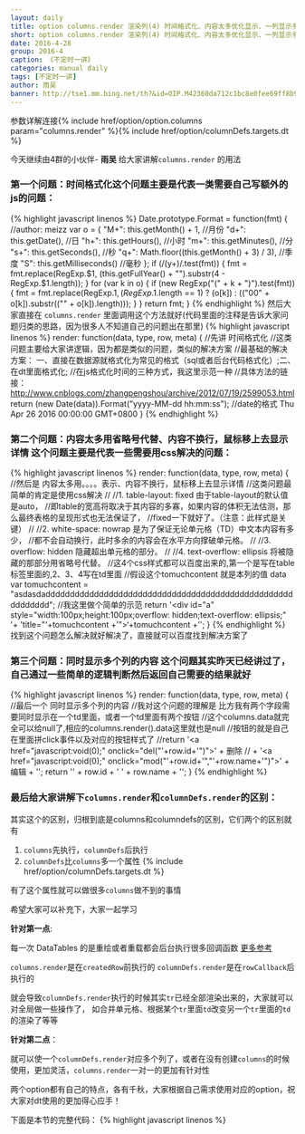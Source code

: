 ```yaml
---
layout: daily
title: option columns.render 渲染列(4) 时间格式化、内容太多优化显示、一列显示多列值 《不定时一讲》 DataTables中文网
short: option columns.render 渲染列(4) 时间格式化、内容太多优化显示、一列显示多列值
date: 2016-4-28
group: 2016-4
caption: 《不定时一讲》
categories: manual daily
tags: [不定时一讲]
author: 雨吴
banner: http://tse1.mm.bing.net/th?&id=OIP.M42360da712c1bc8e0fee69ff8b91c9e0o0&w=300&h=224&c=0&pid=1.9&rs=0&p=0
---
```

参数详解连接{% include href/option/option.columns param="columns.render" %}{% include href/option/columnDefs.targets.dt %}

今天继续由4群的小伙伴- **雨吴**  给大家讲解`columns.render` 的用法
<!--more-->

### 第一个问题：时间格式化这个问题主要是代表一类需要自己写额外的js的问题：
{% highlight javascript linenos %}
Date.prototype.Format = function(fmt) { //author: meizz
    var o = {
        "M+": this.getMonth() + 1,
        //月份
        "d+": this.getDate(),
        //日
        "h+": this.getHours(),
        //小时
        "m+": this.getMinutes(),
        //分
        "s+": this.getSeconds(),
        //秒
        "q+": Math.floor((this.getMonth() + 3) / 3),
        //季度
        "S": this.getMilliseconds() //毫秒
    };
    if (/(y+)/.test(fmt)) {
        fmt = fmt.replace(RegExp.$1, (this.getFullYear() + "").substr(4 - RegExp.$1.length));
    }
    for (var k in o) {
        if (new RegExp("(" + k + ")").test(fmt)) {
            fmt = fmt.replace(RegExp.$1, (RegExp.$1.length == 1) ? (o[k]) : (("00" + o[k]).substr(("" + o[k]).length)));
        }
    }
    return fmt;
}
{% endhighlight %}
然后大家直接在 `columns.render` 里面调用这个方法就好(代码里面的注释是告诉大家问题归类的思路，因为很多人不知道自己的问题出在那里)
{% highlight javascript linenos %}
render: function(data, type, row, meta) {
    //先讲 时间格式化
    //这类问题主要给大家讲逻辑，因为都是类似的问题，类似的解决方案
    //最基础的解决方案： 一、直接在数据源就格式化为常见的格式（sql或者后台代码格式化）;二、在dt里面格式化;
    //在js格式化时间的三种方式，我这里示范一种
    //具体方法的链接：http://www.cnblogs.com/zhangpengshou/archive/2012/07/19/2599053.html
    return (new Date(data)).Format("yyyy-MM-dd hh:mm:ss"); //date的格式 Thu Apr 26 2016 00:00:00 GMT+0800
}
{% endhighlight %}

### 第二个问题：内容太多用省略号代替、内容不换行，鼠标移上去显示详情 这个问题主要是代表一些需要用css解决的问题：
{% highlight javascript linenos %}
render: function(data, type, row, meta) {
    //然后是 内容太多用。。。。表示、内容不换行，鼠标移上去显示详情
    //这类问题最简单的肯定是使用css解决
    //    //1. table-layout: fixed 由于table-layout的默认值是auto，
    //即table的宽高将取决于其内容的多寡，如果内容的体积无法估测，那么最终表格的呈现形式也无法保证了，
    //fixed一下就好了。（注意：此样式是关键）
    //    //2. white-space: nowrap 是为了保证无论单元格（TD）中文本内容有多少，
    //都不会自动换行，此时多余的内容会在水平方向撑破单元格。
    //    //3. overflow: hidden 隐藏超出单元格的部分。
    //    //4. text-overflow: ellipsis 将被隐藏的那部分用省略号代替。
    //这4个css样式都可以百度出来的,第一个是写在table标签里面的,2、3、4写在td里面
    //假设这个tomuchcontent 就是本列的值 data
    var tomuchcontent = "asdasdaddddddddddddddddddddddddddddddddddddddddddddddddddddddddddd";
    //我这里做个简单的示范
    return '<div id="a" style="width:100px;height:100px;overflow: hidden;text-overflow: ellipsis;" '+
        'title="‘+tomuchcontent +’">‘+tomuchcontent +’</div>';
}
{% endhighlight %}
找到这个问题怎么解决就好解决了，直接就可以百度找到解决方案了

### 第三个问题：同时显示多个列的内容  这个问题其实昨天已经讲过了，自己通过一些简单的逻辑判断然后返回自己需要的结果就好
{% highlight javascript linenos %}
render: function(data, type, row, meta) {
    //最后一个 同时显示多个列的内容
    //我对这个问题的理解是 比方我有两个字段需要同时显示在一个td里面，或者一个td里面有两个按钮
    //这个columns.data就完全可以给null了,相应的columns.render().data这里就也是null
    //按钮的就是自己在里面拼click事件以及对应的按钮样式了
    //return '<a href="javascript:void(0);" onclick="del("'+row.id+'")">' + 删除
    //            + '</a><a href="javascript:void(0);" onclick="mod("'+row.id+'","'+row.name+'")">' + 编辑 + '</a>';
    return '<label>' + row.id + '</label>  <label>' + row.name + '</label>';
}
{% endhighlight %}

### 最后给大家讲解下`columns.render`和`columnDefs.render`的区别：

其实这个的区别，归根到底是columns和columndefs的区别，它们两个的区别就有

  1. `columns`先执行，`columnDefs`后执行
  2. `columnDefs`比`columns`多一个属性 {% include href/option/columnDefs.targets.dt %}

有了这个属性就可以做很多`columns`做不到的事情

希望大家可以补充下，大家一起学习

**针对第一点**:

每一次 DataTables 的是重绘或者重载都会后台执行很多回调函数  [更多参考](/reference/option/)

`columns.render`是在`createdRow`前执行的
`columnDefs.render`是在`rowCallback`后执行的

就会导致`columnDefs.render`执行的时候其实`tr`已经全部渲染出来的，大家就可以对全局做一些操作了，
如合并单元格、根据某个`tr`里面`td`改变另一个`tr`里面的`td`的渲染了等等

**针对第二点**：

就可以使一个`columnDefs.render`对应多个列了，或者在没有创建`columns`的时候使用，更加灵活，`columns.render`一对一的更加有针对性

两个option都有自己的特点，各有千秋，大家根据自己需求使用对应的option，祝大家对dt使用的更加得心应手！

下面是本节的完整代码：
{% highlight javascript linenos %}
<!DOCTYPE html>
<html xmlns="http://www.w3.org/1999/xhtml">
 <head>
  <meta http-equiv="Content-Type" content="text/html; charset=utf-8" />
  <title></title>
  <link href="DataTables/css/jquery.dataTables.min.css" rel="stylesheet" />
 </head>
 <body>
  <script src="DataTables/js/jquery.js"></script>
  <script src="DataTables/js/jquery.dataTables.min.js"></script>
  <table id="example">
  </table>
  <script>
        Date.prototype.Format = function (fmt) { //author: meizz
            var o = {
                "M+": this.getMonth() + 1, //月份
                "d+": this.getDate(), //日
                "h+": this.getHours(), //小时
                "m+": this.getMinutes(), //分
                "s+": this.getSeconds(), //秒
                "q+": Math.floor((this.getMonth() + 3) / 3), //季度
                "S": this.getMilliseconds() //毫秒
            };
           if (/(y+)/.test(fmt)) {
               fmt = fmt.replace(RegExp.$1, (this.getFullYear() + "").substr(4 - RegExp.$1.length));
           }
           for (var k in o) {
               if (new RegExp("(" + k + ")").test(fmt)) {
                   fmt = fmt.replace(RegExp.$1, (RegExp.$1.length == 1) ? (o[k]) : (("00" + o[k]).substr(("" + o[k]).length)));
               }
           }
           return fmt;
        }

        var id = "";
        var oTable = $("#example").DataTable({
            "serverSide": true,
            //分页，取数据等等的都放到服务端去
            "deferRender": true,
            //当处理大数据时，延迟渲染数据，有效提高Datatables处理能力
            "destory": true,
            "ajax": {
                "dataType": 'json',
                "type": "POST",
                "url": "/GridSheet/dataGridData",
                "data": function(d) {
                    d.id = id;
                },
                "async": false
            },
            "columns": [{
                "data": "id",
                "width": "100px",
                "title": "id"
            },
            {
                "data": "name",
                "width": "150px",
                "title": "姓名"
            },
            {
                "data": "birthday",
                "width": "200px",
                "title": "生日",
                render: function(data, type, row, meta) {
                    //先讲 时间格式化
                    //这类问题主要给大家讲逻辑，因为都是类似的问题，类似的解决方案
                    //最基础的解决方案： 一、直接在数据源就格式化为常见的格式（sql或者后台代码格式化）;二、在dt里面格式化;
                    //在js格式化时间的三种方式，我这里示范一种
                    //具体方法的链接：http://www.cnblogs.com/zhangpengshou/archive/2012/07/19/2599053.html
                    return (new Date(data)).Format("yyyy-MM-dd hh:mm:ss"); //date的格式 Thu Apr 26 2016 00:00:00 GMT+0800
                }
            },
            {
                "data": "a",
                "width": "350px",
                "title": "a",
                render: function(data, type, row, meta) {
                    //然后是 内容太多用。。。。表示、内容不换行，鼠标移上去显示详情
                    //这类问题最简单的肯定是使用css解决
                    //    //1. table-layout: fixed 由于table-layout的默认值是auto，
                    //即table的宽高将取决于其内容的多寡，如果内容的体积无法估测，那么最终表格的呈现形式也无法保证了，
                    //fixed一下就好了。（注意：此样式是关键）
                    //    //2. white-space: nowrap 是为了保证无论单元格（TD）中文本内容有多少，
                    //都不会自动换行，此时多余的内容会在水平方向撑破单元格。
                    //    //3. overflow: hidden 隐藏超出单元格的部分。
                    //    //4. text-overflow: ellipsis 将被隐藏的那部分用省略号代替。
                    //这4个css样式都可以百度出来的,第一个是写在table标签里面的,2、3、4写在td里面
                    //假设这个tomuchcontent 就是本列的值 data
                    var tomuchcontent = "asdasdaddddddddddddddddddddddddddddddddddddddddddddddddddddddddddd";
                    //我这里做个简单的示范
                     return '<div id="a" style="width:100px;height:100px;overflow: hidden;text-overflow: ellipsis;" '+
                            'title="‘+tomuchcontent +’">‘+tomuchcontent +’</div>';
               }
            },
            {
                "data": null,
                "width": "350px",
                "title": "b",
                render: function(data, type, row, meta) {
                    //最后一个 同时显示多个列的内容
                    //我对这个问题的理解是 比方我有两个字段需要同时显示在一个td里面，或者一个td里面有两个按钮
                    //这个columns.data就完全可以给null了,相应的columns.render().data这里就也是null
                    //按钮的就是自己在里面拼click事件以及对应的按钮样式了
                    //return '<a href="javascript:void(0);" onclick="del("'+row.id+'")">' + 删除
                    //            + '</a><a href="javascript:void(0);" onclick="mod("'+row.id+'","'+row.name+'")">' + 编辑 + '</a>';
                    return '<label>' + row.id + '</label>  <label>' + row.name + '</label>';
                }
            }]
        });
    </script>
 </body>
</html>
{% endhighlight %}

### 最后感谢 雨吴 的贡献